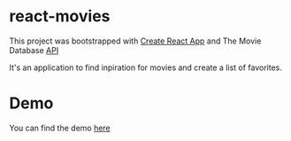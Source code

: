 # react-movies

This project was bootstrapped with [Create React App](https://github.com/facebook/create-react-app)  and The Movie Database [API](https://developers.themoviedb.org/3/getting-started/introduction)  

It's an application to find inpiration for movies and create a list of favorites.


# Demo

You can find the demo [here](https://emilydeat.github.io/react-movies/)

